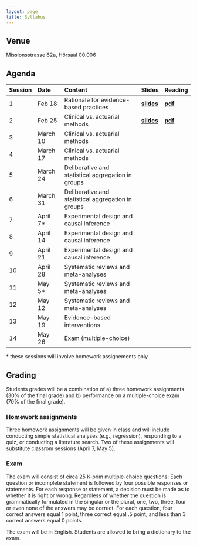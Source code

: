 ```yaml
---
layout: page
title: Syllabus
---
```


## Venue
Missionsstrasse 62a, Hörsaal 00.006

## Agenda

| Session        | Date           | Content  | Slides  | Reading
| ----- |:------------| :-----| :-----| :-----|
| 1 | Feb 18 | Rationale for evidence-based practices | <a href="http://matarui.github.io/evidencebaseddm/assets/presentations/EbDM_session1.pdf"><b>slides</b></a> | <a href="http://matarui.github.io/evidencebaseddm/assets/literature/Munafò_2017_Nature_Human_Behaviour.pdf"><b>pdf</b></a>|
| 2 | Feb 25 | Clinical vs. actuarial methods | <a href="http://matarui.github.io/evidencebaseddm/assets/presentations/EbDM_session2.pdf"><b>slides</b></a> | <a href="http://matarui.github.io/evidencebaseddm/assets/literature/Dawes_1989_Science.pdf"><b>pdf</b></a>|
| 3 | March 10 | Clinical vs. actuarial methods | | |
| 4 | March 17 | Clinical vs. actuarial methods | | |
| 5 | March 24|  Deliberative and statistical aggregation in groups | | |
| 6 | March 31|  Deliberative and statistical aggregation in groups | | |
| 7 | April 7* | Experimental design and causal inference | | |
| 8 | April 14 | Experimental design and causal inference | | |
| 9 | April 21 | Experimental design and causal inference | | |
| 10 | April 28 | Systematic reviews and meta-analyses | | |
| 11 | May 5* | Systematic reviews and meta-analyses | | |
| 12 | May 12 | Systematic reviews and meta-analyses | | |
| 13 | May 19 | Evidence-based interventions | | |
| 14 | May 26 | Exam (multiple-choice) | | |

\* these sessions will involve homework assignements only

## Grading
Students grades will be a combination of a) three homework assignments (30% of the final grade) and b) performance on a multiple-choice exam (70% of the final grade).

### Homework assignments
Three homework assignments will be given in class and will include conducting simple statistical analyses (e.g., regression), responding to a quiz, or conducting a literature search. Two of these assignments will substitute classrom sessions (April 7, May 5). 

### Exam
The exam will consist of circa 25 K-prim multiple-choice questions: Each question or incomplete statement is followed by four possible responses or statements. For each response or statement, a decision must be made as to whether it is right or wrong. Regardless of whether the question is grammatically formulated in the singular or the plural, one, two, three, four or even none of the answers may be correct. For each question, four correct answers equal 1 point, three correct equal .5 point, and less than 3 correct answers equal 0 points. 

The exam will be in English. Students are allowed to bring a dictionary to the exam. 
